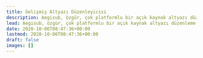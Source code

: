 ```yaml
---
title: Gelişmiş Altyazı Düzenleyicisi
description: Aegisub, özgür, çok platformlu bir açık kaynak altyazı düzenleme yazılımıdır. Zamanlama oluşturmayı kolay ve verimli hale getirir, yerleşik çeşitli araçlarla altyazı stillerini ayarlamanıza olanak tanır, ayrıca gerçek zamanlı video önizleme özelliği vardır.
lead: Aegisub, özgür, çok platformlu bir açık kaynak altyazı düzenleme yazılımıdır. Zamanlama oluşturmayı kolay ve verimli hale getirir, yerleşik çeşitli araçlarla altyazı stillerini ayarlamanıza olanak tanır, ayrıca gerçek zamanlı video önizleme özelliği vardır.
date: 2020-10-06T08:47:36+00:00
lastmod: 2020-10-06T08:47:36+00:00
draft: false
images: []
---
```


